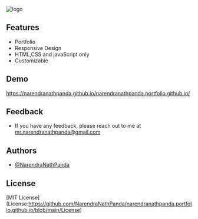 ![logo](https://github.com/NarendraNathPanda/narendranathpanda.portfolio.github.io/blob/main/images/preview_portfolio.png)

## Features
- Portfolio
- Responsive Design
- HTML,CSS and javaScript only
- Customizable

## Demo
https://narendranathpanda.github.io/narendranathpanda.portfolio.github.io/

## Feedback
- If you have any feedback, please reach out to me at mr.narendranathpanda@gmail.com

## Authors
- [@NarendraNathPanda](https://github.com/NarendraNathPanda)

## License
[MIT License] (License:https://github.com/NarendraNathPanda/narendranathpanda.portfolio.github.io/blob/main/License)
